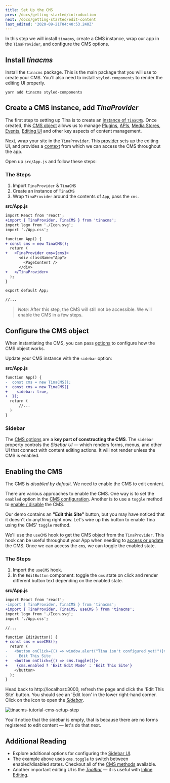 ```yaml
---
title: Set Up the CMS
prev: /docs/getting-started/introduction
next: /docs/getting-started/edit-content
last_edited: '2020-09-21T04:40:53.240Z'
---
```

In this step we will install `tinacms`, create a CMS instance, wrap our app in the `TinaProvider`, and configure the CMS options.

## Install _tinacms_

Install the `tinacms` package. This is the main package that you will use to create your CMS. You'll also need to install `styled-components` to render the editing UI properly.

```bash,copy
yarn add tinacms styled-components
```

## Create a CMS instance, add _TinaProvider_

The first step to setting up Tina is to create an [instance of `TinaCMS`](/docs/cms). Once created, this [CMS object](/docs/cms#setting-up-the-cms-object) allows us to manage [Plugins](/docs/plugins), [APIs](/docs/apis), [Media Stores](/docs/media), [Events](/docs/events), [Editing UI](/docs/ui) and other key aspects of content management.

Next, wrap your site in the `TinaProvider`. This [provider](https://github.com/tinacms/tinacms/blob/master/packages/tinacms/src/components/TinaProvider.tsx) sets up the editing UI, and provides a [context](https://reactjs.org/docs/context.html) from which we can access the CMS throughout the app.

Open up `src/App.js` and follow these steps:

### The Steps

1. Import `TinaProvider` & `TinaCMS`
2. Create an instance of `TinaCMS`
3. Wrap `TinaProvider` around the contents of `App`, pass the `cms`.

**src/App.js**

```diff
import React from 'react';
+import { TinaProvider, TinaCMS } from 'tinacms';
import logo from './Icon.svg';
import './App.css';

function App() {
+ const cms = new TinaCMS();
  return (
+   <TinaProvider cms={cms}>
      <div className="App">
        <PageContent />
      </div>
+   </TinaProvider>
  );
}

export default App;

//...
```

> _Note:_ After this step, the CMS will still not be accessible. We will enable the CMS in a few steps.

## Configure the CMS object

When instantiating the CMS, you can pass [options](/docs/cms#cms-configuration) to configure how the CMS object works.

Update your CMS instance with the `sidebar` option:

**src/App.js**

```diff
function App() {
-  const cms = new TinaCMS();
+  const cms = new TinaCMS({
+    sidebar: true,
+  });
  return (
      //...
  )
}
```

### Sidebar

The [CMS options](/docs/cms#cms-configuration) are a **key part of constructing the CMS**. The `sidebar` property controls the _Sidebar UI_ — which renders forms, menus, and other UI that connect with content editing actions. It will not render unless the CMS is enabled.

## Enabling the CMS

The CMS is _disabled by default_. We need to enable the CMS to edit content.

There are various approaches to enable the CMS. One way is to set the `enabled` option in the [CMS configuration](/docs/cms#cms-configuration). Another is to use a `toggle` method to [enable / disable](/docs/cms#disabling--enabling-the-cms) the CMS.

Our demo contains an **"Edit this Site"** button, but you may have noticed that it doesn't do anything right now. Let's wire up this button to enable Tina using the CMS' `toggle` method.

We'll use the `useCMS` hook to get the CMS object from the `TinaProvider`. This hook can be useful throughout your App when needing to [access or update](/docs/cms#accessing-the-cms-object) the CMS. Once we can access the `cms`, we can toggle the enabled state.

### The Steps

1. Import the `useCMS` hook.
2. In the `EditButton` component: toggle the `cms` state on click and render different button text depending on the enabled state.

**src/App.js**

```diff
import React from 'react';
-import { TinaProvider, TinaCMS } from 'tinacms';
+import { TinaProvider, TinaCMS, useCMS } from 'tinacms';
import logo from './Icon.svg';
import './App.css';

//...

function EditButton() {
+ const cms = useCMS();
  return (
-   <button onClick={() => window.alert("Tina isn't configured yet!")}>
-     Edit This Site
+   <button onClick={() => cms.toggle()}>
+    {cms.enabled ? 'Exit Edit Mode' : 'Edit This Site'}
    </button>
  );
}
```

Head back to http://localhost:3000, refresh the page and click the 'Edit This Site' button. You should see an 'Edit Icon' in the lower right-hand corner. Click on the icon to open the _[Sidebar](/docs/ui#toolbar-configuration)_.

![tinacms-tutorial-cms-setup-step](/img/getting-started/cms-setup-step.png)

You'll notice that the sidebar is empty, that is because there are no forms registered to edit content — let's do that next.

## Additional Reading

* Explore additional options for configuring the [Sidebar UI](/docs/ui#sidebar-configuration).
* The example above uses `cms.toggle` to switch between enabled/disabled states. Checkout all of the [CMS methods](/docs/cms#reference) available.
* Another important editing UI is the _[Toolbar](/docs/ui)_ — it is useful with [Inline Editing](/docs/ui/inline-editing).